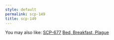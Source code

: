 ```yaml
---
style: default
permalink: scp-149
title: scp-149
---
```

You may also like:
[SCP-677](http://scp-wiki.net/scp-677)
[Bed, Breakfast, Plague](http://scp-wiki.net/bed-breakfast-plague)